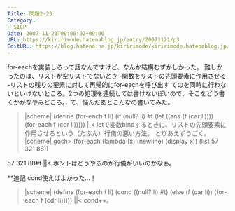 ```yaml
---
Title: 問題2-23
Category:
- SICP
Date: 2007-11-21T00:00:02+09:00
URL: https://kiririmode.hatenablog.jp/entry/20071121/p3
EditURL: https://blog.hatena.ne.jp/kiririmode/kiririmode.hatenablog.jp/atom/entry/8454420450078216189
---
```



for-eachを実装しろって話なんですけど、なんか結構むずかしかった。
難しかったのは、リストが空リストでないとき
-関数をリストの先頭要素に作用させる
-リストの残りの要素に対して再帰的にfor-eachを呼び出す
てのを同時に行わないといけないところ。2つの処理を連続しては書けないぽいので、そこをどう書くかがなやみどころ。
で、悩んだあとこんなの書いてみた。
>|scheme|
(define (for-each f li)
  (if (null? li)
      #t
      (let ((ans (f (car li))))
	(for-each f (cdr li)))))
||<
letで変数bindするときに、リストの先頭要素に作用させるという（たぶん）行儀の悪い方法。
とりあえずうごく。
>|scheme|
gosh> (for-each (lambda (x) (newline) (display x))
	  (list 57 321 88))

57
321
88#t
||<
ホントはどうやるのが行儀がいいのかなぁ。

**追記
cond使えばよかった…！
>|scheme|
(define (for-each f li)
  (cond ((null? li) #t)
	(else (f (car li))
	      (for-each f (cdr li)))))
||<
cond++。
